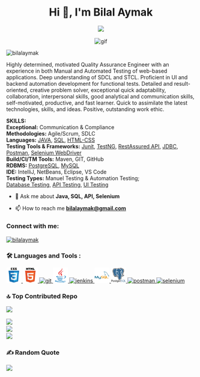 
<h1 align="center">Hi 👋, I'm Bilal Aymak</h1>
<p align="center">
    <img src="https://readme-typing-svg.herokuapp.com/?lines=Hello+Welcome+to+my+Github+page;I+am+a+passionate+Software+QA+Engineer+&font=Fira%20Code&center=true&width=740&height=45&color=293462&vCenter=true&size=30">
</p>
 
<div align="center">
 <img src="https://media.giphy.com/media/dWesBcTLavkZuG35MI/giphy.gif" alt="gif" class="centered" width="800" height="400">
</div>

<p align="left"> <img src="https://komarev.com/ghpvc/?username=bilalaymak&label=Profile%20views&color=0e75b6&style=flat" alt="bilalaymak" /> </p>

Highly determined, motivated Quality Assurance Engineer with an experience in both Manual and Automated Testing of web-based applications. 
Deep understanding of SDCL and STCL. Proficient in UI and backend automation development for functional tests. 
Detailed and result-oriented, creative problem solver, exceptional quick adaptability, collaboration, interpersonal skills, 
good analytical and communication skills, self-motivated, productive, and fast learner. 
Quick to assimilate the latest technologies, skills, and ideas. Positive, outstanding work ethic.

<strong>SKILLS:</strong><br>
<strong>Exceptional:</strong> Communication & Compliance<br>
<strong>Methodologies:</strong> Agile/Scrum, SDLC<br>
<strong>Languages:</strong>
  <a href="https://github.com/bilalaymak/JavaPractice">JAVA</a>, 
  <a href="https://github.com/bilalaymak/sqlPractice">SQL</a>, 
  <a href="https://github.com/bilalaymak/HTML-CSS">HTML-CSS</a>
<br>
<strong>Testing Tools & Frameworks:</strong> 
 <a href="https://github.com/bilalaymak/UITesting-SeleniumWebDriver-JUnit-TestNG-Cucumber">Junit</a>, 
  <a href="https://github.com/bilalaymak/UITesting-SeleniumWebDriver-JUnit-TestNG-Cucumber">TestNG</a>, 
  <a href="https://github.com/bilalaymak/APITesting-RestAssured-JUnit">RestAssured API</a>, 
  <a href="https://github.com/bilalaymak/DatabaseTesting-JDBC-PostgreSQL-mySQL">JDBC</a>, 
  <a href="https://github.com/bilalaymak/PostmanAPITest">Postman</a>, 
  <a href="https://github.com/bilalaymak/UITesting-SeleniumWebDriver-JUnit-TestNG-Cucumber">Selenium WebDriver</a>
<br>
<strong>Build/CI/TM Tools:</strong> Maven, GIT, GitHub<br>
<strong>RDBMS:</strong> 
  <a href="https://github.com/bilalaymak/sqlPractice">PostgreSQL</a>, 
  <a href="https://github.com/bilalaymak/sqlPractice">MySQL</a>
<br>
<strong>IDE:</strong> IntelliJ, NetBeans, Eclipse, VS Code<br>
<strong>Testing Types:</strong> Manuel Testing & Automation Testing;<br>
<a href="https://github.com/bilalaymak/DatabaseTesting-JDBC-PostgreSQL-mySQL">Database Testing</a>, 
<a href="https://github.com/bilalaymak/APITesting-RestAssured-JUnit">API Testing</a>, 
<a href="https://github.com/bilalaymak/UITesting-SeleniumWebDriver-JUnit-TestNG-Cucumber">UI Testing</a>
<br>
                      


- 💬 Ask me about **Java, SQL, API, Selenium**

- 📫 How to reach me **bilalaymak@gmail.com**




<h3 align="left">Connect with me:</h3>
<p align="left">
<a href="https://linkedin.com/in/bilalaymak" target="blank"><img align="center" src="https://raw.githubusercontent.com/rahuldkjain/github-profile-readme-generator/master/src/images/icons/Social/linked-in-alt.svg" alt="bilalaymak" height="30" width="40" /></a>
</p>


### :hammer_and_wrench: Languages and Tools :
<p align="left"> 
<a href="https://www.w3schools.com/css/" target="_blank" rel="noreferrer"> <img src="https://raw.githubusercontent.com/devicons/devicon/master/icons/css3/css3-original-wordmark.svg" alt="css3" width="40" height="40"/> </a> 
<a href="https://www.w3.org/html/" target="_blank" rel="noreferrer"> <img src="https://raw.githubusercontent.com/devicons/devicon/master/icons/html5/html5-original-wordmark.svg" alt="html5" width="40" height="40"/> </a> 
<a href="https://git-scm.com/" target="_blank" rel="noreferrer"> <img src="https://www.vectorlogo.zone/logos/git-scm/git-scm-icon.svg" alt="git" width="40" height="40"/> </a> 
<a href="https://www.java.com" target="_blank" rel="noreferrer"> <img src="https://raw.githubusercontent.com/devicons/devicon/master/icons/java/java-original.svg" alt="java" width="40" height="40"/> </a> 
<a href="https://www.jenkins.io" target="_blank" rel="noreferrer"> <img src="https://www.vectorlogo.zone/logos/jenkins/jenkins-icon.svg" alt="jenkins" width="40" height="40"/> </a> 
<a href="https://www.mysql.com/" target="_blank" rel="noreferrer"> <img src="https://raw.githubusercontent.com/devicons/devicon/master/icons/mysql/mysql-original-wordmark.svg" alt="mysql" width="40" height="40"/> </a> 
<a href="https://www.postgresql.org" target="_blank" rel="noreferrer"> <img src="https://raw.githubusercontent.com/devicons/devicon/master/icons/postgresql/postgresql-original-wordmark.svg" alt="postgresql" width="40" height="40"/> </a> 
<a href="https://postman.com" target="_blank" rel="noreferrer"> <img src="https://www.vectorlogo.zone/logos/getpostman/getpostman-icon.svg" alt="postman" width="40" height="40"/> </a> 
<a href="https://www.selenium.dev" target="_blank" rel="noreferrer"> <img src="https://raw.githubusercontent.com/detain/svg-logos/780f25886640cef088af994181646db2f6b1a3f8/svg/selenium-logo.svg" alt="selenium" width="40" height="40"/> </a> </p>

### 🔝 Top Contributed Repo
![](https://github-contributor-stats.vercel.app/api?username=bilalaymak&limit=5&theme=tokyonight&combine_all_yearly_contributions=true)

![](https://github-readme-stats.vercel.app/api?username=bilalaymak&theme=prussian&hide_border=true&include_all_commits=false&count_private=false)<br/>
![](https://github-readme-streak-stats.herokuapp.com/?user=bilalaymak&theme=prussian&hide_border=true)<br/>
![](https://github-readme-stats.vercel.app/api/top-langs/?username=bilalaymak&theme=prussian&hide_border=true&include_all_commits=false&count_private=false&layout=compact)

### ✍️ Random Quote
![](https://quotes-github-readme.vercel.app/api?type=horizontal&theme=dark)












